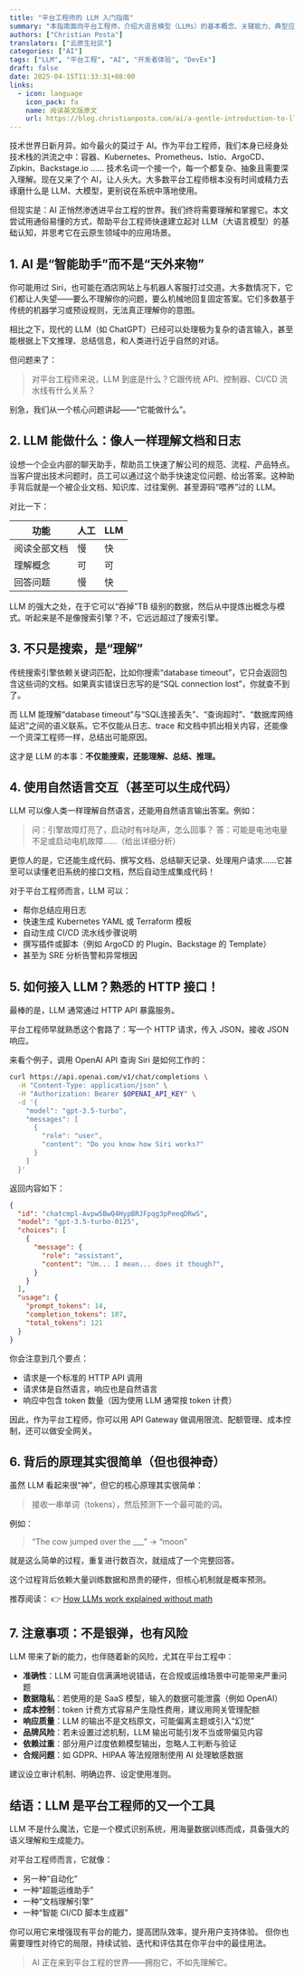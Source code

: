 ```yaml
---
title: "平台工程师的 LLM 入门指南"
summary: "本指南面向平台工程师，介绍大语言模型（LLMs）的基本概念、关键能力、典型应用以及它们如何在平台与开发工具链中发挥作用。文章旨在帮助非 AI 专业背景的工程师理解并开始探索 LLM 在日常工作中的潜力。"
authors: ["Christian Posta"]
translators: ["云原生社区"]
categories: ["AI"]
tags: ["LLM", "平台工程", "AI", "开发者体验", "DevEx"]
draft: false
date: 2025-04-15T11:33:31+08:00
links:
  - icon: language
    icon_pack: fa
    name: 阅读英文版原文
    url: https://blog.christianposta.com/ai/a-gentle-introduction-to-llms-for-platform-engineers/
---
```


技术世界日新月异。如今最火的莫过于 AI。作为平台工程师，我们本身已经身处技术栈的洪流之中：容器、Kubernetes、Prometheus、Istio、ArgoCD、Zipkin、Backstage.io …… 技术名词一个接一个，每一个都复杂、抽象且需要深入理解。现在又来了个 AI，让人头大。大多数平台工程师根本没有时间或精力去琢磨什么是 LLM、大模型，更别说在系统中落地使用。

但现实是：AI 正悄然渗透进平台工程的世界。我们终将需要理解和掌握它。本文尝试用通俗易懂的方式，帮助平台工程师快速建立起对 LLM（大语言模型）的基础认知，并思考它在云原生领域中的应用场景。

## 1. AI 是“智能助手”而不是“天外来物”

你可能用过 Siri，也可能在酒店网站上与机器人客服打过交道。大多数情况下，它们都让人失望——要么不理解你的问题，要么机械地回复固定答案。它们多数基于传统的机器学习或预设规则，无法真正理解你的意图。

相比之下，现代的 LLM（如 ChatGPT）已经可以处理极为复杂的语言输入，甚至能根据上下文推理、总结信息，和人类进行近乎自然的对话。

但问题来了：

> 对平台工程师来说，LLM 到底是什么？它跟传统 API、控制器、CI/CD 流水线有什么关系？

别急，我们从一个核心问题讲起——“它能做什么”。

## 2. LLM 能做什么：像人一样理解文档和日志

设想一个企业内部的聊天助手，帮助员工快速了解公司的规范、流程、产品特点。当客户提出技术问题时，员工可以通过这个助手快速定位问题、给出答案。这种助手背后就是一个被企业文档、知识库、过往案例、甚至源码“喂养”过的 LLM。

对比一下：

| 功能         | 人工 | LLM  |
| ------------ | ---- | ---- |
| 阅读全部文档 | 慢   | 快   |
| 理解概念     | 可   | 可   |
| 回答问题     | 慢   | 快   |

LLM 的强大之处，在于它可以“吞掉”TB 级别的数据，然后从中提炼出概念与模式。听起来是不是像搜索引擎？不，它远远超过了搜索引擎。

## 3. 不只是搜索，是“理解”

传统搜索引擎依赖关键词匹配，比如你搜索“database timeout”，它只会返回包含这些词的文档。如果真实错误日志写的是“SQL connection lost”，你就查不到了。

而 LLM 能理解“database timeout”与“SQL连接丢失”、“查询超时”、“数据库网络延迟”之间的语义联系。它不仅能从日志、trace 和文档中抓出相关内容，还能像一个资深工程师一样，总结出可能原因。

这才是 LLM 的本事：**不仅能搜索，还能理解、总结、推理。**

## 4. 使用自然语言交互（甚至可以生成代码）

LLM 可以像人类一样理解自然语言，还能用自然语言输出答案。例如：

> 问：引擎故障灯亮了，启动时有咔哒声，怎么回事？
> 答：可能是电池电量不足或启动电机故障……（给出详细分析）

更惊人的是，它还能生成代码、撰写文档、总结聊天记录、处理用户请求……它甚至可以读懂老旧系统的接口文档，然后自动生成集成代码！

对于平台工程师而言，LLM 可以：

- 帮你总结应用日志
- 快速生成 Kubernetes YAML 或 Terraform 模板
- 自动生成 CI/CD 流水线步骤说明
- 撰写插件或脚本（例如 ArgoCD 的 Plugin、Backstage 的 Template）
- 甚至为 SRE 分析告警和异常根因

## 5. 如何接入 LLM？熟悉的 HTTP 接口！

最棒的是，LLM 通常通过 HTTP API 暴露服务。

平台工程师早就熟悉这个套路了：写一个 HTTP 请求，传入 JSON，接收 JSON 响应。

来看个例子，调用 OpenAI API 查询 Siri 是如何工作的：

```bash
curl https://api.openai.com/v1/chat/completions \
  -H "Content-Type: application/json" \
  -H "Authorization: Bearer $OPENAI_API_KEY" \
  -d '{
    "model": "gpt-3.5-turbo",
    "messages": [
      {
        "role": "user",
        "content": "Do you know how Siri works?"
      }
    ]
  }'
```

返回内容如下：

```json
{
  "id": "chatcmpl-Avpw5BwQ4HypBRJFpqg3pPeeqDRwS",
  "model": "gpt-3.5-turbo-0125",
  "choices": [
    {
      "message": {
        "role": "assistant",
        "content": "Um... I mean... does it though?",
      }
    }
  ],
  "usage": {
    "prompt_tokens": 14,
    "completion_tokens": 107,
    "total_tokens": 121
  }
}
```

你会注意到几个要点：

- 请求是一个标准的 HTTP API 调用
- 请求体是自然语言，响应也是自然语言
- 响应中包含 token 数量（因为使用 LLM 通常按 token 计费）

因此，作为平台工程师，你可以用 API Gateway 做调用限流、配额管理、成本控制，还可以做安全网关。

## 6. 背后的原理其实很简单（但也很神奇）

虽然 LLM 看起来很“神”，但它的核心原理其实很简单：

> 接收一串单词（tokens），然后预测下一个最可能的词。

例如：

> “The cow jumped over the ___” → “moon”

就是这么简单的过程，重复进行数百次，就组成了一个完整回答。

这个过程背后依赖大量训练数据和昂贵的硬件，但核心机制就是概率预测。

推荐阅读： 👉 [How LLMs work explained without math](https://blog.miguelgrinberg.com/post/how-llms-work-explained-without-math)

## 7. 注意事项：不是银弹，也有风险

LLM 带来了新的能力，也伴随着新的风险，尤其在平台工程中：

- **准确性**：LLM 可能自信满满地说错话，在合规或运维场景中可能带来严重问题
- **数据隐私**：若使用的是 SaaS 模型，输入的数据可能泄露（例如 OpenAI）
- **成本控制**：token 计费方式容易产生隐性费用，建议用网关管理配额
- **响应质量**：LLM 的输出不是文档原文，可能偏离主题或引入“幻觉”
- **品牌风险**：若未设置过滤机制，LLM 输出可能引发不当或带偏见内容
- **依赖过重**：部分用户过度依赖模型输出，忽略人工判断与验证
- **合规问题**：如 GDPR、HIPAA 等法规限制使用 AI 处理敏感数据

建议设立审计机制、明确边界、设定使用准则。

## 结语：LLM 是平台工程师的又一个工具

LLM 不是什么魔法，它是一个模式识别系统，用海量数据训练而成，具备强大的语义理解和生成能力。

对平台工程师而言，它就像：

- 另一种“自动化”
- 一种“超能运维助手”
- 一种“文档理解引擎”
- 一种“智能 CI/CD 脚本生成器”

你可以用它来增强现有平台的能力，提高团队效率，提升用户支持体验。
 但你也需要理性对待它的局限，持续试验、迭代和评估其在你平台中的最佳用法。

> AI 正在来到平台工程的世界——拥抱它，不如先理解它。
